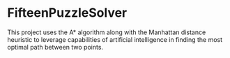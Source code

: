 # FifteenPuzzleSolver
This project uses the A* algorithm along with the Manhattan distance heuristic to leverage capabilities of artificial intelligence in finding the most optimal path between two points.
